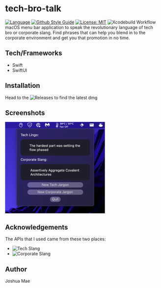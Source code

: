 # tech-bro-talk

[![Language](https://img.shields.io/badge/language-swift-F54A2A.svg)](https://google.github.io/swift/)
[![Github Style Guide](https://img.shields.io/badge/platform-macOS-F54A2A.svg)](https://github.com/joshua-mae/tech-bro-talk) 
[![License: MIT](https://img.shields.io/badge/License-MIT-yellow.svg)](https://opensource.org/licenses/MIT) 
![Xcodebuild Workflow](https://github.com/joshua-mae/tech-bro-talk/actions/workflows/action-macOS-xcode.yml/badge.svg)</br>
macOS menu bar application to speak the revolutionary language of tech bro or corporate slang.  Find phrases that can help you blend in to the corporate environment and get you that promotion in no time.  

## Tech/Frameworks
- Swift
- SwiftUI

## Installation
Head to the ![Releases](https://github.com/joshua-mae/tech-bro-talk/releases) to find the latest dmg 

## Screenshots
<p>
  <img src="https://github.com/joshua-mae/tech-bro-talk/blob/752d7cfa561eba6a267dd8ef162b8a67795d4b12/screenshots/TechSpeak-Screenshot.png" width="325">
</p>

## Acknowledgements
The APIs that I used came from these two places:
- ![Tech Slang](https://github.com/PerryPal21/Techy-API)
- ![Corporate Slang](https://github.com/sameerkumar18/corporate-bs-generator-api)

## Author 
Joshua Mae
